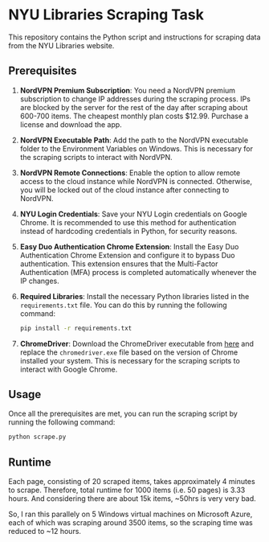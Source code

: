 # NYU Libraries Scraping Task

This repository contains the Python script and instructions for scraping data from the NYU Libraries website.

## Prerequisites
1. **NordVPN Premium Subscription**: You need a NordVPN premium subscription to change IP addresses during the scraping process. IPs are blocked by the server for the rest of the day after scraping about 600-700 items. The cheapest monthly plan costs $12.99. Purchase a license and download the app.

2. **NordVPN Executable Path**: Add the path to the NordVPN executable folder to the Environment Variables on Windows. This is necessary for the scraping scripts to interact with NordVPN.

3. **NordVPN Remote Connections**: Enable the option to allow remote access to the cloud instance while NordVPN is connected. Otherwise, you will be locked out of the cloud instance after connecting to NordVPN.

4. **NYU Login Credentials**: Save your NYU Login credentials on Google Chrome. It is recommended to use this method for authentication instead of hardcoding credentials in Python, for security reasons.

5. **Easy Duo Authentication Chrome Extension**: Install the Easy Duo Authentication Chrome Extension and configure it to bypass Duo authentication. This extension ensures that the Multi-Factor Authentication (MFA) process is completed automatically whenever the IP changes.

6. **Required Libraries**: Install the necessary Python libraries listed in the `requirements.txt` file. You can do this by running the following command:

    ```bash
    pip install -r requirements.txt
    ```
6. **ChromeDriver**: Download the ChromeDriver executable from [here](https://chromedriver.chromium.org/downloads) and replace the `chromedriver.exe` file based on the version of Chrome installed your system. This is necessary for the scraping scripts to interact with Google Chrome.

## Usage
Once all the prerequisites are met, you can run the scraping script by running the following command:

```bash
python scrape.py
```

## Runtime
Each page, consisting of 20 scraped items, takes approximately 4 minutes to scrape. Therefore, total runtime for 1000 items (i.e. 50 pages) is 3.33 hours. And considering there are about 15k items, ~50hrs is very very bad.

So, I ran this parallely on 5 Windows virtual machines on Microsoft Azure, each of which was scraping around 3500 items, so the scraping time was reduced to ~12 hours.